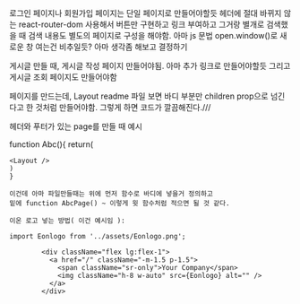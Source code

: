 로그인 페이지나 회원가입 페이지는 단일 페이지로 만들어야할듯
헤더에 절대 바뀌지 않는 react-router-dom 사용해서 버튼만 구현하고 링크 부여하고
그거랑 별개로 검색했을 때 검색 내용도 별도의 페이지로 구성을 해야함.
아마 js 문법 open.window()로 새로운 창 여는건 비추일듯? 아마 생각좀 해보고 결정하기

게시글 만들 때, 게시글 작성 페이지 만들어야됨. 아마 추가 링크로 만들어야할듯
그리고 게시글 조회 페이지도 만들어야함

페이지를 만드는데, Layout readme 파일 보면 바디 부분만 children prop으로 넘긴다고 한 것처럼 만들어야함.
그렇게 하면 코드가 깔끔해진다.///

헤더와 푸터가 있는 page를 만들 때 예시

function Abc(){
return(
<Layout>
~~~~~바디 부분 쓸 내용
<Layout />
)
}

이건데 아마 파일만들때는 위에 먼저 함수로 바디에 넣을거 정의하고
밑에 function AbcPage() ~ 이렇게 윗 함수처럼 적으면 될 것 같다.

이온 로고 넣는 방법( 이건 예시임 ):

import Eonlogo from '../assets/Eonlogo.png';

        <div className="flex lg:flex-1">
          <a href="/" className="-m-1.5 p-1.5">
            <span className="sr-only">Your Company</span>
            <img className="h-8 w-auto" src={Eonlogo} alt="" />
          </a>
        </div>
